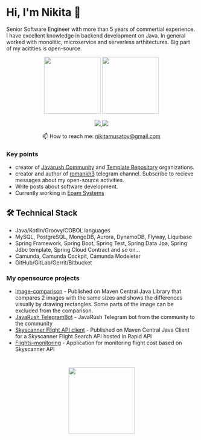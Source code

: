# Hi, I'm Nikita 👋
Senior Software Engineer with more than 5 years of commertial experience. I have excellent knowledge in backend development on Java.
In general worked with monolitic, microservice and serverless arthitectures. Big part of my acitities is open-source.

<p align='center'>
   <a href="https://github-readme-stats.vercel.app/api?username=musatovnikita&show_icons=true&count_private=true"><img
           height=150
           src="https://github-readme-stats.vercel.app/api?username=musatovnikita&show_icons=true&count_private=true"/></a>
   <a href="https://github.com/musatovnikita/github-readme-stats"><img height=150
                                                                  src="https://github-readme-stats.vercel.app/api/top-langs/?username=musatovnikita&layout=compact"/></a>
</p>

<p align='center'>
   <a href="https://www.linkedin.com/in/romankh3/">
       <img src="https://img.shields.io/badge/linkedin-%230077B5.svg?&style=for-the-badge&logo=linkedin&logoColor=white"/>
   </a>
   <a href="https://t.me/joinchat/SpqRPBFo_sM6qm05">
       <img src="https://img.shields.io/badge/Telegram-2CA5E0?style=for-the-badge&logo=telegram&logoColor=white"/>
   </a>
<p align='center'>
   📫 How to reach me: <a href='mailto:nikitamusatov@gmail.com'>nikitamusatov@gmail.com</a>
</p>


### Key points
*   creator of [Javarush Community](https://github.com/javarushcommunity) and [Template Repository](https://github.com/template-repository) organizations.
*   creator and author of [romankh3](https://t.me/romankh3) telegram channel. Subscribe to recieve messages about my open-source activities.
*   Write posts about software development.
*   Currently working in [Epam Systems](https://www.linkedin.com/company/epam-systems/)

## 🛠 Technical Stack
*   Java/Kotlin/Groovy/COBOL languages
*   MySQL, PostgreSQL, MongoDB, Aurora, DynamoDB, Flyway, Liquibase
*   Spring Framework, Spring Boot, Spring Test, Spring Data Jpa, Spring Jdbc template, Spring Cloud Contract and so on...
*   Camunda, Camunda Cockpit, Camunda Modeleter
*   GitHub/GitLab/Gerrit/Bitbucket

### My opensource projects

*   [image-comparison](https://github.com/romankh3/image-comparison) - Published on Maven Central Java Library that compares 2 images with the same sizes and shows the differences visually by drawing rectangles. Some parts of the image can be excluded from the comparison.
*   [JavaRush TelegramBot](https://github.com/javarushcommunity/javarush-telegrambot) - JavaRush Telegram bot from the community to the community
*   [Skyscanner Flight API client](https://github.com/romankh3/skyscanner-flight-api-client) - Published on Maven Central Java Client for a Skyscanner Flight Search API hosted in Rapid API
*   [Flights-monitoring](https://github.com/romankh3/flights-monitoring) - Application for monitoring flight cost based on Skyscanner API

<div align="center" style="margin: 40px 0">
   <a href="https://github.com/romankh3/github-profile-views-counter">
       <img width="175px" src="https://komarev.com/ghpvc/?username=romankh3&color=DE002D">
   </a>
</div>

